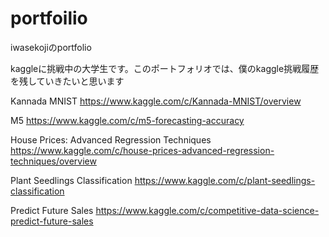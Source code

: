 # portfoilio
iwasekojiのportfolio

kaggleに挑戦中の大学生です。このポートフォリオでは、僕のkaggle挑戦履歴を残していきたいと思います


Kannada MNIST
https://www.kaggle.com/c/Kannada-MNIST/overview

M5
https://www.kaggle.com/c/m5-forecasting-accuracy

House Prices: Advanced Regression Techniques
https://www.kaggle.com/c/house-prices-advanced-regression-techniques/overview

Plant Seedlings Classification
https://www.kaggle.com/c/plant-seedlings-classification

Predict Future Sales
https://www.kaggle.com/c/competitive-data-science-predict-future-sales



